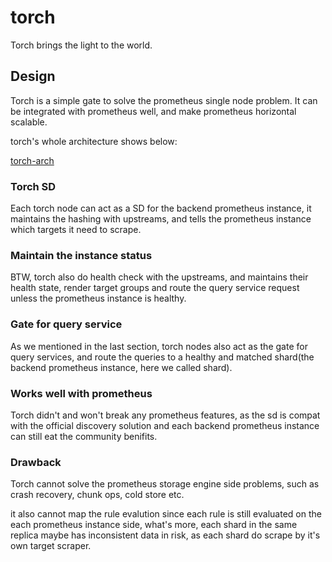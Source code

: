 # torch
Torch brings the light to the world.

## Design

Torch is a simple gate to solve the prometheus single node problem. 
It can be integrated with prometheus well, and make prometheus horizontal scalable.

torch's whole architecture shows below:

[torch-arch](https://github.com/Colstuwjx/torch/blob/master/arch/torch.png)

### Torch SD

Each torch node can act as a SD for the backend prometheus instance, it maintains the
hashing with upstreams, and tells the prometheus instance which targets it need to scrape.

### Maintain the instance status

BTW, torch also do health check with the upstreams, and maintains their health state, render
target groups and route the query service request unless the prometheus instance is healthy.

### Gate for query service

As we mentioned in the last section, torch nodes also act as the gate for query services,
and route the queries to a healthy and matched shard(the backend prometheus instance, here we called shard).

### Works well with prometheus

Torch didn't and won't break any prometheus features, as the sd is compat with the official discovery solution and each backend prometheus instance can still eat the community benifits.

### Drawback

Torch cannot solve the prometheus storage engine side problems, such as crash recovery, chunk ops, cold store etc.

it also cannot map the rule evalution since each rule is still evaluated on the each prometheus instance side, what's more, each shard in the same replica maybe has inconsistent data in risk, as each shard do scrape by it's own target scraper.
